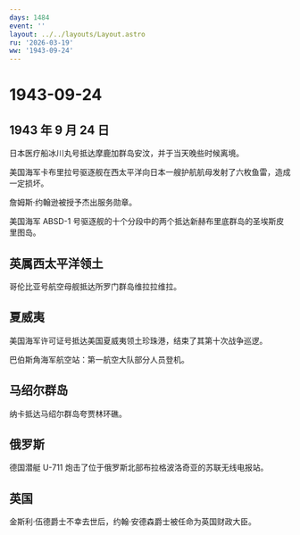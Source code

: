 ```yaml
---
days: 1484
event: ''
layout: ../../layouts/Layout.astro
ru: '2026-03-19'
ww: '1943-09-24'
---
```


# 1943-09-24

## 1943 年 9 月 24 日

日本医疗船冰川丸号抵达摩鹿加群岛安汶，并于当天晚些时候离境。

美国海军卡布里拉号驱逐舰在西太平洋向日本一艘护航航母发射了六枚鱼雷，造成一定损坏。

詹姆斯·约翰逊被授予杰出服务勋章。

美国海军 ABSD-1
号驱逐舰的十个分段中的两个抵达新赫布里底群岛的圣埃斯皮里图岛。

## 英属西太平洋领土

哥伦比亚号航空母舰抵达所罗门群岛维拉拉维拉。

## 夏威夷

美国海军许可证号抵达美国夏威夷领土珍珠港，结束了其第十次战争巡逻。

巴伯斯角海军航空站：第一航空大队部分人员登机。

## 马绍尔群岛

纳卡抵达马绍尔群岛夸贾林环礁。

## 俄罗斯

德国潜艇 U-711 炮击了位于俄罗斯北部布拉格波洛奇亚的苏联无线电报站。

## 英国

金斯利·伍德爵士不幸去世后，约翰·安德森爵士被任命为英国财政大臣。